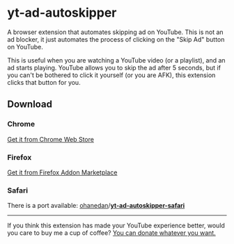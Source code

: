 # yt-ad-autoskipper

A browser extension that automates skipping ad on YouTube. This is not an ad blocker, it just automates the process of clicking on the "Skip Ad" button on YouTube.

This is useful when you are watching a YouTube video (or a playlist), and an ad starts playing. YouTube allows you to skip the ad after 5 seconds, but if you can't be bothered to click it yourself (or you are AFK), this extension clicks that button for you.

## Download

### Chrome

[Get it from Chrome Web Store](https://chrome.google.com/webstore/detail/youtube-ad-auto-skipper/lokpenepehfdekijkebhpnpcjjpngpnd)

### Firefox

[Get it from Firefox Addon Marketplace](https://addons.mozilla.org/en-US/firefox/addon/youtube-ad-auto-skipper/)

### Safari

There is a port available:
[ohanedan](https://github.com/ohanedan)/**[yt-ad-autoskipper-safari](https://github.com/ohanedan/yt-ad-autoskipper-safari)**

---

If you think this extension has made your YouTube experience better, would you care to buy me a cup of coffee? [You can donate whatever you want.](https://paypal.me/squgeim)
